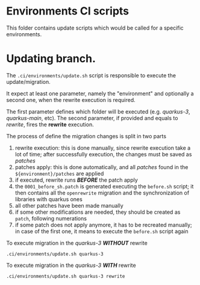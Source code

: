 # Environments CI scripts

This folder contains update scripts which would be called for a specific environments.


Updating branch.
================

The `.ci/environments/update.sh` script is responsible to execute the update/migration.

It expect at least one parameter, namely the "environment" and optionally a second one, when the rewrite execution is required.

The first parameter defines which folder will be executed (e.g. *quarkus-3*, *quarkus-main*, etc).
The second parameter, if provided and equals to *rewrite*, fires the **rewrite** execution.

The process of define the migration changes is split in two parts

1. rewrite execution: this is done manually, since rewrite execution take a lot of time; after successfully execution, the changes must be saved as *patches*
2. patches apply: this is done automatically, and all *patches* found in the `${environment}/patches` are applied
3. if executed, rewrite runs ***BEFORE*** the patch apply
4. the `0001_before_sh.patch` is generated executing the `before.sh` script; it then contains all the `openrewrite` migration and the synchronization of libraries with quarkus ones
5. all other patches have been made manually
6. if some other modifications are needed, they should be created as `patch`, following numerations
7. if some patch does not apply anymore, it has to be recreated manually; in case of the first one, it means to execute the `before.sh` script again

To execute migration in the *quarkus-3* ***WITHOUT*** rewrite

`.ci/environments/update.sh quarkus-3`

To execute migration in the *quarkus-3* ***WITH*** rewrite

`.ci/environments/update.sh quarkus-3 rewrite`

